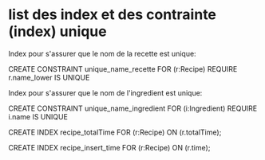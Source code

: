 # list des index et des contrainte (index) unique

Index pour s'assurer que le nom de la recette est unique:

CREATE CONSTRAINT unique_name_recette
FOR (r:Recipe) REQUIRE r.name_lower IS UNIQUE

Index pour s'assurer que le nom de l'ingredient est unique:

CREATE CONSTRAINT unique_name_ingredient
FOR (i:Ingredient) REQUIRE i.name IS UNIQUE

CREATE INDEX recipe_totalTime FOR (r:Recipe)
ON (r.totalTime);


CREATE INDEX recipe_insert_time FOR (r:Recipe)
ON (r.time);